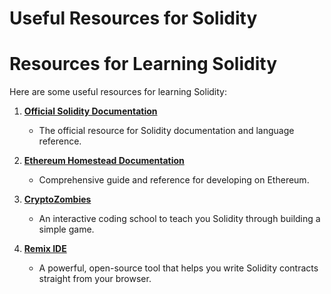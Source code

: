 # Useful Resources for Solidity
# Resources for Learning Solidity

Here are some useful resources for learning Solidity:

1. **[Official Solidity Documentation](https://docs.soliditylang.org/)**
   - The official resource for Solidity documentation and language reference.

2. **[Ethereum Homestead Documentation](https://ethereum.org/en/developers/docs/)**
   - Comprehensive guide and reference for developing on Ethereum.

3. **[CryptoZombies](https://cryptozombies.io/)**
   - An interactive coding school to teach you Solidity through building a simple game.

4. **[Remix IDE](https://remix.ethereum.org/)**
   - A powerful, open-source tool that helps you write Solidity contracts straight from your browser.
